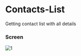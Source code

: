 # Contacts-List
Getting contact list with all details 

### Screen
![1](https://user-images.githubusercontent.com/10918083/33129039-ab757d76-cfb4-11e7-9265-96f5f9301a2b.png)
